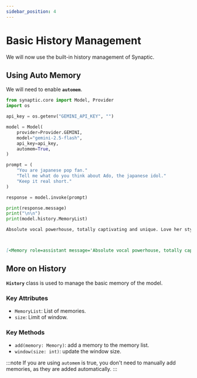 ```yaml
---
sidebar_position: 4
---
```


# Basic History Management

We will now use the built-in history management of Synaptic.

## Using Auto Memory

We will need to enable **`automem`**.

```py title="test.py" {10,23} showLineNumbers
from synaptic.core import Model, Provider
import os

api_key = os.getenv("GEMINI_API_KEY", "")

model = Model(
    provider=Provider.GEMINI,
    model="gemini-2.5-flash",
    api_key=api_key,
    automem=True,
)

prompt = (
    "You are japanese pop fan."
    "Tell me what do you think about Ado, the japanese idol."
    "Keep it real short."
)

response = model.invoke(prompt)

print(response.message)
print("\n\n")
print(model.history.MemoryList)
```

```md title="Output"
Absolute vocal powerhouse, totally captivating and unique. Love her style and the mystery!



[<Memory role=assistant message='Absolute vocal powerhouse, totally captivating and unique. Love her style and the mystery!' created=2025-09-16 22:37:57.166735+00:00 tool_calls=[] tool_results=[]>]
```

## More on History

**`History`** class is used to manage the basic memory of the model.

### Key Attributes

- `MemoryList`: List of memories.
- `size`: Limit of window.

### Key Methods

- `add(memory: Memory)`: add a memory to the memory list.
- `window(size: int)`: update the window size.

:::note
If you are using `automem` is true, you don't need to manually add memories, as
they are added automatically.
:::
